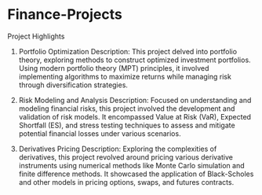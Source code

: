 # Finance-Projects
Project Highlights
1. Portfolio Optimization
Description: This project delved into portfolio theory, exploring methods to construct optimized investment portfolios. Using modern portfolio theory (MPT) principles, it involved implementing algorithms to maximize returns while managing risk through diversification strategies.

2. Risk Modeling and Analysis
Description: Focused on understanding and modeling financial risks, this project involved the development and validation of risk models. It encompassed Value at Risk (VaR), Expected Shortfall (ES), and stress testing techniques to assess and mitigate potential financial losses under various scenarios.

3. Derivatives Pricing
Description: Exploring the complexities of derivatives, this project revolved around pricing various derivative instruments using numerical methods like Monte Carlo simulation and finite difference methods. It showcased the application of Black-Scholes and other models in pricing options, swaps, and futures contracts.
